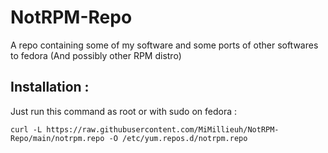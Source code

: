 # NotRPM-Repo
A repo containing some of my software and some ports of other softwares to fedora (And possibly other RPM distro)

## Installation :

Just run this command as root or with sudo on fedora :

`curl -L https://raw.githubusercontent.com/MiMillieuh/NotRPM-Repo/main/notrpm.repo -O /etc/yum.repos.d/notrpm.repo`
